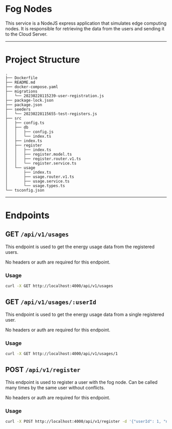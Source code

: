 # Fog Nodes

This service is a NodeJS express application that simulates edge computing nodes. It is responsible for retrieving the data from the users and sending it to the Cloud Server.

---

# Project Structure

```
.
├── Dockerfile
├── README.md
├── docker-compose.yaml
├── migrations
│   └── 20230228115239-user-registration.js
├── package-lock.json
├── package.json
├── seeders
│   └── 20230228115655-test-registers.js
├── src
│   ├── config.ts
│   ├── db
│   │   ├── config.js
│   │   └── index.ts
│   ├── index.ts
│   ├── register
│   │   ├── index.ts
│   │   ├── register.model.ts
│   │   ├── register.router.v1.ts
│   │   └── register.service.ts
│   └── usage
│       ├── index.ts
│       ├── usage.router.v1.ts
│       ├── usage.service.ts
│       └── usage.types.ts
└── tsconfig.json
```

---

# Endpoints

## GET `/api/v1/usages`

This endpoint is used to get the energy usage data from the registered users. 

No headers or auth are required for this endpoint.

### Usage

```bash
curl -X GET http://localhost:4000/api/v1/usages
```

## GET `/api/v1/usages/:userId`

This endpoint is used to get the energy usage data from a single registered user. 

No headers or auth are required for this endpoint.

### Usage

```bash
curl -X GET http://localhost:4000/api/v1/usages/1
```

## POST `/api/v1/register`

This endpoint is used to register a user with the fog node. Can be called many times by the same user without conflicts. 

No headers or auth are required for this endpoint.

### Usage

```bash
curl -X POST http://localhost:4000/api/v1/register -d '{"userId": 1, "name": "John Doe", "registeredDomain": "user.1.region.TLD.com"}'
```